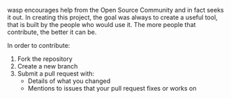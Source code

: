 wasp encourages help from the Open Source Community and in fact seeks it out. In creating this project, the goal was always to create a useful tool, that is built by the people who would use it. The more people that contribute, the better it can be.

In order to contribute:
1. Fork the repository
2. Create a new branch
3. Submit a pull request with:
    - Details of what you changed
    - Mentions to issues that your pull request fixes or works on

